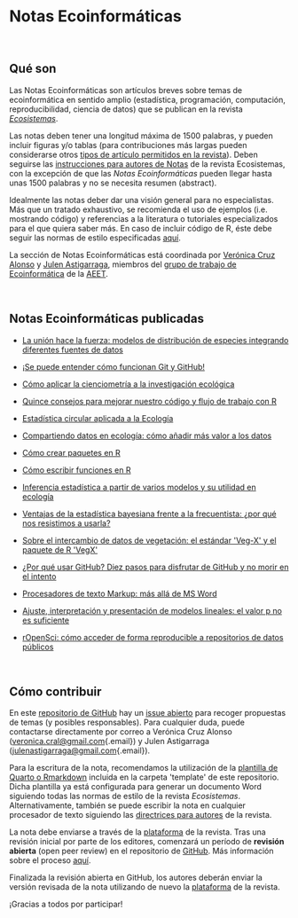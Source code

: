 # Notas Ecoinformáticas

<br>

## Qué son

Las Notas Ecoinformáticas son artículos breves sobre temas de ecoinformática en sentido amplio (estadística, programación, computación, reproducibilidad, ciencia de datos) que se publican en la revista [*Ecosistemas*](http://www.revistaecosistemas.net).

Las notas deben tener una longitud máxima de 1500 palabras, y pueden incluir figuras y/o tablas (para contribuciones más largas pueden considerarse otros [tipos de artículo permitidos en la revista](http://www.revistaecosistemas.net/index.php/ecosistemas/about/submissions#authorGuidelines)). Deben seguirse las [instrucciones para autores de Notas](http://www.revistaecosistemas.net/index.php/ecosistemas/about/submissions#authorGuidelines) de la revista Ecosistemas, con la excepción de que las *Notas Ecoinformáticas* pueden llegar hasta unas 1500 palabras y no se necesita resumen (abstract).

Idealmente las notas deber dar una visión general para no especialistas. Más que un tratado exhaustivo, se recomienda el uso de ejemplos (i.e. mostrando código) y referencias a la literatura o tutoriales especializados para el que quiera saber más. En caso de incluir código de R, éste debe seguir las normas de estilo especificadas [aquí](http://adv-r.had.co.nz/Style.html).

La sección de Notas Ecoinformáticas está coordinada por [Verónica Cruz Alonso](https://twitter.com/veruitter) y [Julen Astigarraga](https://twitter.com/j_astigarraga), miembros del [grupo de trabajo de Ecoinformática](https://ecoinfaeet.github.io/website) de la [AEET](http://www.aeet.org).

<br>

## Notas Ecoinformáticas publicadas

-   [La unión hace la fuerza: modelos de distribución de especies integrando diferentes fuentes de datos](https://doi.org/10.7818/ECOS.2527)

-   [¡Se puede entender cómo funcionan Git y GitHub!](https://doi.org/10.7818/ECOS.2332)

-   [Cómo aplicar la cienciometría a la investigación ecológica](https://doi.org/10.7818/ECOS.2256)

-   [Quince consejos para mejorar nuestro código y flujo de trabajo con R](https://doi.org/10.7818/ECOS.2129)

-   [Estadística circular aplicada a la Ecología](https://doi.org/10.7818/ECOS.1995)

-   [Compartiendo datos en ecología: cómo añadir más valor a los datos](https://doi.org/10.7818/ECOS.1838)

-   [Cómo crear paquetes en R](https://doi.org/10.7818/ECOS.1948)

-   [Cómo escribir funciones en R](https://doi.org/10.7818/ECOS.1880)

-   [Inferencia estadística a partir de varios modelos y su utilidad en ecología](https://doi.org/10.7818/ECOS.1699)

-   [Ventajas de la estadística bayesiana frente a la frecuentista: ¿por qué nos resistimos a usarla?](https://doi.org/10.7818/ECOS.1591)

-   [Sobre el intercambio de datos de vegetación: el estándar 'Veg-X' y el paquete de R 'VegX'](https://doi.org/10.7818/ECOS.1570)

-   [¿Por qué usar GitHub? Diez pasos para disfrutar de GitHub y no morir en el intento](https://www.revistaecosistemas.net/index.php/ecosistemas/article/view/1604)

-   [Procesadores de texto Markup: más allá de MS Word](https://doi.org/10.7818/ECOS.2017.26-3.14)

-   [Ajuste, interpretación y presentación de modelos lineales: el valor p no es suficiente](https://doi.org/10.7818/ECOS.2017.26-2.08)

-   [rOpenSci: cómo acceder de forma reproducible a repositorios de datos públicos](https://doi.org/10.7818/ECOS.2017.26-1.20)

<br>

## Cómo contribuir

En este [repositorio de GitHub](https://github.com/ecoinfAEET/Notas_Ecosistemas) hay un [issue abierto](https://github.com/ecoinfAEET/Notas_Ecosistemas/issues/1) para recoger propuestas de temas (y posibles responsables). Para cualquier duda, puede contactarse directamente por correo a Verónica Cruz Alonso ([veronica.cral\@gmail.com](mailto:veronica.cral@gmail.com){.email}) y Julen Astigarraga ([julenastigarraga\@gmail.com](mailto:julenastigarraga@gmail.com){.email}).

Para la escritura de la nota, recomendamos la utilización de la [plantilla de Quarto o Rmarkdown](https://github.com/ecoinfAEET/Notas_Ecosistemas/tree/master/template) incluida en la carpeta 'template' de este repositorio. Dicha plantilla ya está configurada para generar un documento Word siguiendo todas las normas de estilo de la revista *Ecosistemas*. Alternativamente, también se puede escribir la nota en cualquier procesador de texto siguiendo las [directrices para autores](http://www.revistaecosistemas.net/index.php/ecosistemas/about/submissions#authorGuidelines) de la revista.

La nota debe enviarse a través de la [plataforma](https://www.revistaecosistemas.net/index.php/ecosistemas/about/submissions) de la revista. Tras una revisión inicial por parte de los editores, comenzará un período de **revisión abierta** (open peer review) en el repositorio de [GitHub](https://github.com/ecoinfAEET/Notas_Ecosistemas). Más información sobre el proceso [aquí](https://github.com/ecoinfAEET/Notas_Ecosistemas/blob/master/Normas_revision_grupal.MD).

Finalizada la revisión abierta en GitHub, los autores deberán enviar la versión revisada de la nota utilizando de nuevo la [plataforma](https://www.revistaecosistemas.net/index.php/ecosistemas/about/submissions) de la revista.

¡Gracias a todos por participar!
